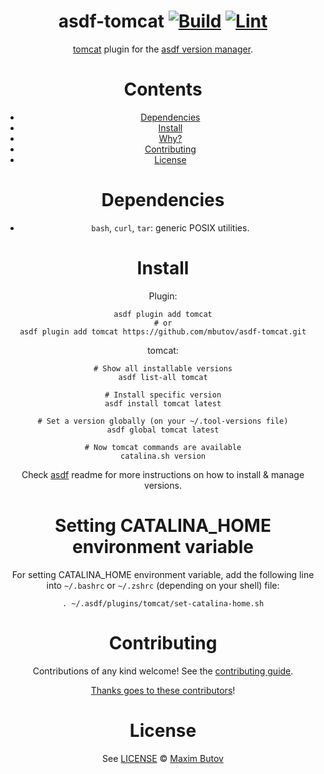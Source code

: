 <div align="center">

# asdf-tomcat [![Build](https://github.com/mbutov/asdf-tomcat/actions/workflows/build.yml/badge.svg)](https://github.com/mbutov/asdf-tomcat/actions/workflows/build.yml) [![Lint](https://github.com/mbutov/asdf-tomcat/actions/workflows/lint.yml/badge.svg)](https://github.com/mbutov/asdf-tomcat/actions/workflows/lint.yml)


[tomcat](https://github.com/mbutov/asdf-tomcat) plugin for the [asdf version manager](https://asdf-vm.com).

# Contents

- [Dependencies](#dependencies)
- [Install](#install)
- [Why?](#why)
- [Contributing](#contributing)
- [License](#license)

# Dependencies

- `bash`, `curl`, `tar`: generic POSIX utilities.

# Install

Plugin:

```shell
asdf plugin add tomcat
# or
asdf plugin add tomcat https://github.com/mbutov/asdf-tomcat.git
```

tomcat:

```shell
# Show all installable versions
asdf list-all tomcat

# Install specific version
asdf install tomcat latest

# Set a version globally (on your ~/.tool-versions file)
asdf global tomcat latest

# Now tomcat commands are available
catalina.sh version
```

Check [asdf](https://github.com/asdf-vm/asdf) readme for more instructions on how to
install & manage versions.

# Setting CATALINA_HOME environment variable

For setting CATALINA_HOME environment variable, add the following line into `~/.bashrc` or `~/.zshrc` (depending on your shell) file:

```shell
. ~/.asdf/plugins/tomcat/set-catalina-home.sh
```

# Contributing

Contributions of any kind welcome! See the [contributing guide](contributing.md).

[Thanks goes to these contributors](https://github.com/mbutov/asdf-tomcat/graphs/contributors)!

# License

See [LICENSE](LICENSE) © [Maxim Butov](https://github.com/mbutov/)

